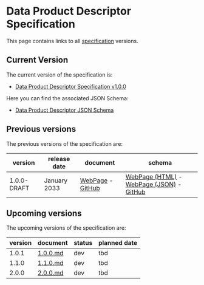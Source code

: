 # Data Product Descriptor Specification

This page contains links to all [specification](../../overview/README.md) versions. 

## Current Version
The current version of the specification is:

- [Data Product Descriptor Specification v1.0.0](./1.0.0.md)

Here you can find the associated JSON Schema:

- [Data Product Descriptor JSON Schema](./1.0.0/schema.md)

## Previous versions
The previous versions of the specification are:

|version|release date|document|schema|
|-------|------------|--------|------|
|1.0.0-DRAFT|January 2033|[WebPage](1.0.0-DRAFT.md) - [GitHub](https://github.com/opendatamesh-initiative/odm-specification-dpdescriptor/blob/main/versions/1.0.0-DRAFT.md)|[WebPage (HTML)](./1.0.0-DRAFT/schema.md) - [WebPage (JSON)](./1.0.0-DRAFT/schema.json) -  [GitHub](https://github.com/opendatamesh-initiative/odm-specification-dpdescriptor/blob/main/schemas/v1.0.0-DRAFT/schema.json)|

## Upcoming versions
The upcoming versions of the specification are:

|version|document|status|planned date|
|---------|---------|--------|--------------|
| 1.0.1 | [1.0.0.md](#) | dev | tbd |
| 1.1.0 | [1.1.0.md](#) | dev | tbd |
| 2.0.0 | [2.0.0.md](#) | dev | tbd |


